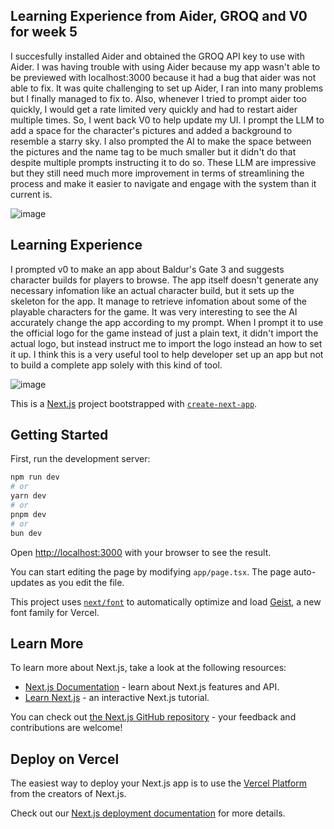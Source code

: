 ## Learning Experience from Aider, GROQ and V0 for week 5
I succesfully installed Aider and obtained the GROQ API key to use with Aider. I was having trouble with using Aider because my app wasn't able to be previewed with localhost:3000 because it had a bug that aider was not able to fix. It was quite challenging to set up Aider, I ran into many problems but I finally managed to fix to. Also, whenever I tried to prompt aider too quickly, I would get a rate limited very quickly and had to restart aider multiple times. So, I went back V0 to help update my UI. I prompt the LLM to add a space for the character's pictures and added a background to resemble a starry sky. I also prompted the AI to make the space between the pictures and the name tag to be much smaller but it didn't do that despite multiple prompts instructing it to do so. These LLM are impressive but they still need much more improvement in terms of streamlining the process and make it easier to navigate and engage with the system than it current is. 

![image](https://github.com/user-attachments/assets/e967d2b1-a0a1-462c-ad9e-7300e742905d)


## Learning Experience
I prompted v0 to make an app about Baldur's Gate 3 and suggests character builds for players to browse. The app itself doesn't generate any necessary infomation like an actual character build, but it sets up the skeleton for the app. It manage to retrieve infomation about some of the playable characters for the game. It was very interesting to see the AI accurately change the app according to my prompt. When I prompt it to use the official logo for the game instead of just a plain text, it didn't import the actual logo, but instead instruct me to import the logo instead an how to set it up.
I think this is a very useful tool to help developer set up an app but not to build a complete app solely with this kind of tool.

![image](https://github.com/user-attachments/assets/13c50b5a-8c59-428f-92d3-f56409a1e279)



This is a [Next.js](https://nextjs.org) project bootstrapped with [`create-next-app`](https://nextjs.org/docs/app/api-reference/cli/create-next-app).

## Getting Started

First, run the development server:

```bash
npm run dev
# or
yarn dev
# or
pnpm dev
# or
bun dev
```

Open [http://localhost:3000](http://localhost:3000) with your browser to see the result.

You can start editing the page by modifying `app/page.tsx`. The page auto-updates as you edit the file.

This project uses [`next/font`](https://nextjs.org/docs/app/building-your-application/optimizing/fonts) to automatically optimize and load [Geist](https://vercel.com/font), a new font family for Vercel.

## Learn More

To learn more about Next.js, take a look at the following resources:

- [Next.js Documentation](https://nextjs.org/docs) - learn about Next.js features and API.
- [Learn Next.js](https://nextjs.org/learn) - an interactive Next.js tutorial.

You can check out [the Next.js GitHub repository](https://github.com/vercel/next.js) - your feedback and contributions are welcome!

## Deploy on Vercel

The easiest way to deploy your Next.js app is to use the [Vercel Platform](https://vercel.com/new?utm_medium=default-template&filter=next.js&utm_source=create-next-app&utm_campaign=create-next-app-readme) from the creators of Next.js.

Check out our [Next.js deployment documentation](https://nextjs.org/docs/app/building-your-application/deploying) for more details.

